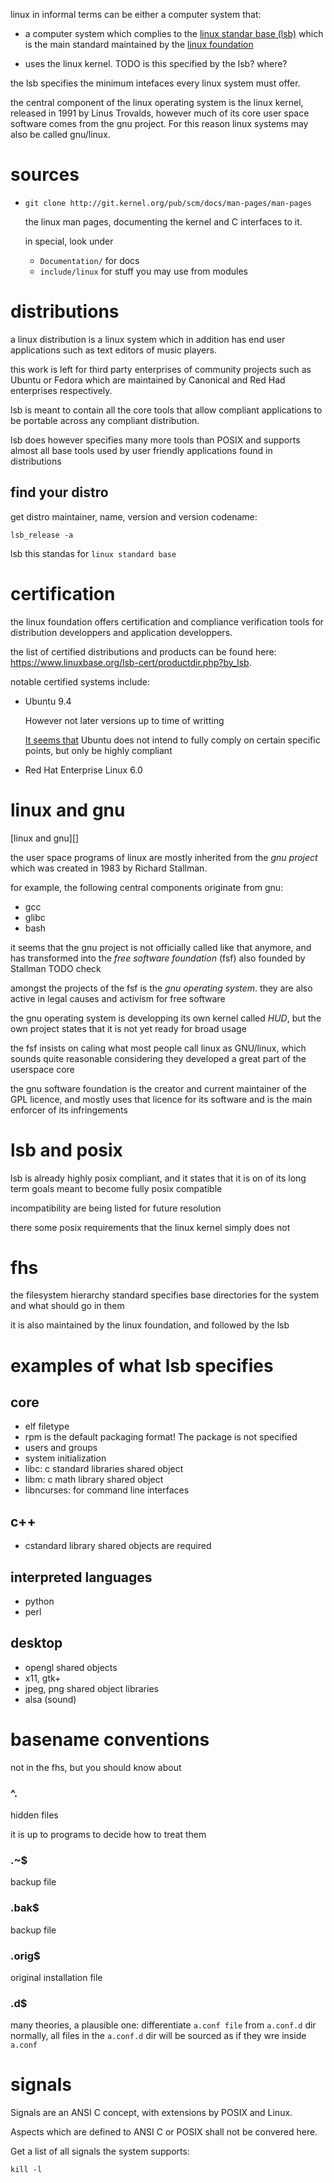 linux in informal terms can be either a computer system that:

- a computer system which complies to the [linux standar base (lsb)](lsb)
    which is the main standard maintained by the [linux foundation][]

- uses the linux kernel. TODO is this specified by the lsb? where?

the lsb specifies the minimum intefaces every linux system must offer.

the central component of the linux operating system is the linux kernel,
released in 1991 by Linus Trovalds, however much of its core user space
software comes from the gnu project. For this reason linux systems
may also be called gnu/linux.

# sources

- `git clone http://git.kernel.org/pub/scm/docs/man-pages/man-pages`

    the linux man pages, documenting the kernel and C interfaces to it.

    in special, look under

    - `Documentation/` for docs
    - `include/linux` for stuff you may use from modules

# distributions

a linux distribution is a linux system which in addition has end user
applications such as text editors of music players.

this work is left for third party enterprises of community projects such as Ubuntu
or Fedora which are maintained by Canonical and Red Had enterprises respectively.

lsb is meant to contain all the core tools that allow compliant applications
to be portable across any compliant distribution.

lsb does however specifies many more tools than POSIX
and supports almost all base tools used by user friendly applications
found in distributions

## find your distro

get distro maintainer, name, version and version codename:

    lsb_release -a

lsb this standas for `linux standard base`

# certification

the linux foundation offers certification and compliance verification
tools for distribution developpers and application developpers.

the list of certified distributions and products can be found here:
https://www.linuxbase.org/lsb-cert/productdir.php?by_lsb.

notable certified systems include:

- Ubuntu 9.4

    However not later versions up to time of writting

    [It seems that](http://askubuntu.com/questions/89125/does-ubuntu-follow-the-linux-standard-base-lsb)
    Ubuntu does not intend to fully comply
    on certain specific points, but only be highly compliant

- Red Hat Enterprise Linux 6.0

# linux and gnu

[linux and gnu][]

the user space programs of linux are mostly inherited from the *gnu project*
which was created in 1983 by Richard Stallman.

for example, the following central components originate from gnu:

- gcc
- glibc
- bash

it seems that the gnu project is not officially called like that anymore,
and has transformed into the *free software foundation* (fsf) also founded by Stallman
TODO check

amongst the projects of the fsf is the *gnu operating system*.
they are also active in legal causes and activism for free software

the gnu operating system is developping its own kernel called *HUD*,
but the own project states that it is not yet ready for broad usage

the fsf insists on caling what most people call linux as GNU/linux,
which sounds quite reasonable considering they developed a great part of
the userspace core

the gnu software foundation is the creator and current maintainer
of the GPL licence, and mostly uses that licence for its software and
is the main enforcer of its infringements

# lsb and posix

lsb is already highly posix compliant, and it states that it is on of its
long term goals meant to become fully posix compatible

incompatibility are being listed for future resolution

there some posix requirements that the linux kernel simply does not

# fhs

the filesystem hierarchy standard specifies base directories
for the system and what should go in them

it is also maintained by the linux foundation, and followed by the lsb

# examples of what lsb specifies

## core

- elf filetype
- rpm is the default packaging format! The package is not specified
- users and groups
- system initialization
- libc: c standard libraries shared object
- libm: c math library shared object
- libncurses: for command line interfaces

## c++

- cstandard library shared objects are required

## interpreted languages

- python
- perl

## desktop

- opengl shared objects
- x11, gtk+
- jpeg, png shared object libraries
- alsa (sound)

# basename conventions

not in the fhs, but you should know about

### ^\.

hidden files

it is up to programs to decide how to treat them

### \.~$

backup file

### \.bak$

backup file

### \.orig$

original installation file

### \.d$

many theories, a plausible one:
differentiate `a.conf file` from `a.conf.d` dir
normally, all files in the `a.conf.d` dir will be sourced
as if they wre inside `a.conf`

# signals

Signals are an ANSI C concept, with extensions by POSIX and Linux.

Aspects which are defined to ANSI C or POSIX shall not be convered here.

Get a list of all signals the system supports:

    kill -l

[lsb]: http://www.linuxfoundation.org/collaborate/workgroups/lsb/download
[linux foundation]: http://www.linuxfoundation.org/
